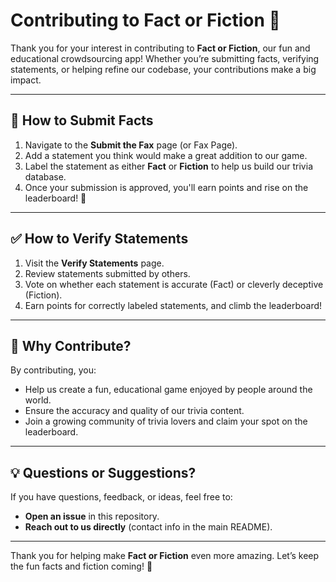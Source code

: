 # Contributing to Fact or Fiction 🎉

Thank you for your interest in contributing to **Fact or Fiction**, our fun and educational crowdsourcing app! Whether you’re submitting facts, verifying statements, or helping refine our codebase, your contributions make a big impact.

---

## 📝 How to Submit Facts

1. Navigate to the **Submit the Fax** page (or Fax Page).
2. Add a statement you think would make a great addition to our game.
3. Label the statement as either **Fact** or **Fiction** to help us build our trivia database.
4. Once your submission is approved, you'll earn points and rise on the leaderboard! 🌟

---

## ✅ How to Verify Statements

1. Visit the **Verify Statements** page.
2. Review statements submitted by others.
3. Vote on whether each statement is accurate (Fact) or cleverly deceptive (Fiction).
4. Earn points for correctly labeled statements, and climb the leaderboard!

---

## 🌟 Why Contribute?

By contributing, you:
- Help us create a fun, educational game enjoyed by people around the world.
- Ensure the accuracy and quality of our trivia content.
- Join a growing community of trivia lovers and claim your spot on the leaderboard.

---

## 💡 Questions or Suggestions?

If you have questions, feedback, or ideas, feel free to:
- **Open an issue** in this repository.
- **Reach out to us directly** (contact info in the main README).

---

Thank you for helping make **Fact or Fiction** even more amazing. Let’s keep the fun facts and fiction coming! 🚀
